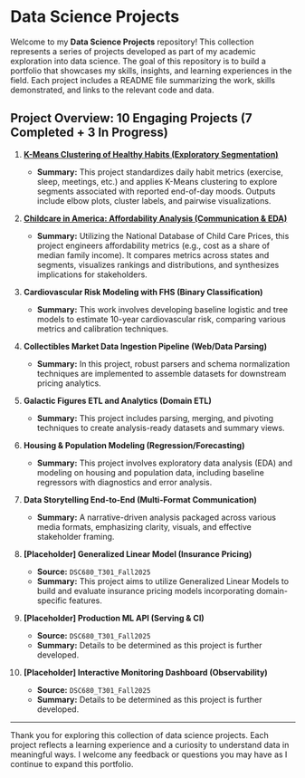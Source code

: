 # Data Science Projects

Welcome to my **Data Science Projects** repository! This collection represents a series of projects developed as part of my academic exploration into data science. The goal of this repository is to build a portfolio that showcases my skills, insights, and learning experiences in the field. Each project includes a README file summarizing the work, skills demonstrated, and links to the relevant code and data.

## Project Overview: 10 Engaging Projects (7 Completed + 3 In Progress)

1) **[K-Means Clustering of Healthy Habits (Exploratory Segmentation)](projects/Healthy-Habits-Clustering.md)**  
   - **Summary:** This project standardizes daily habit metrics (exercise, sleep, meetings, etc.) and applies K-Means clustering to explore segments associated with reported end-of-day moods. Outputs include elbow plots, cluster labels, and pairwise visualizations.

2) **[Childcare in America: Affordability Analysis (Communication & EDA)](projects/Childcare-Affordability.md)**  
   - **Summary:** Utilizing the National Database of Child Care Prices, this project engineers affordability metrics (e.g., cost as a share of median family income). It compares metrics across states and segments, visualizes rankings and distributions, and synthesizes implications for stakeholders.

3) **Cardiovascular Risk Modeling with FHS (Binary Classification)**  
   - **Summary:** This work involves developing baseline logistic and tree models to estimate 10-year cardiovascular risk, comparing various metrics and calibration techniques.

4) **Collectibles Market Data Ingestion Pipeline (Web/Data Parsing)**  
   - **Summary:** In this project, robust parsers and schema normalization techniques are implemented to assemble datasets for downstream pricing analytics.

5) **Galactic Figures ETL and Analytics (Domain ETL)**  
   - **Summary:** This project includes parsing, merging, and pivoting techniques to create analysis-ready datasets and summary views.

6) **Housing & Population Modeling (Regression/Forecasting)**  
   - **Summary:** This project involves exploratory data analysis (EDA) and modeling on housing and population data, including baseline regressors with diagnostics and error analysis.

7) **Data Storytelling End-to-End (Multi-Format Communication)**  
   - **Summary:** A narrative-driven analysis packaged across various media formats, emphasizing clarity, visuals, and effective stakeholder framing.

8) **[Placeholder] Generalized Linear Model (Insurance Pricing)**  
   - **Source:** `DSC680_T301_Fall2025`  
   - **Summary:** This project aims to utilize Generalized Linear Models to build and evaluate insurance pricing models incorporating domain-specific features.

9) **[Placeholder] Production ML API (Serving & CI)**  
   - **Source:** `DSC680_T301_Fall2025`  
   - **Summary:** Details to be determined as this project is further developed.

10) **[Placeholder] Interactive Monitoring Dashboard (Observability)**  
    - **Source:** `DSC680_T301_Fall2025`  
    - **Summary:** Details to be determined as this project is further developed.

---

Thank you for exploring this collection of data science projects. Each project reflects a learning experience and a curiosity to understand data in meaningful ways. I welcome any feedback or questions you may have as I continue to expand this portfolio.